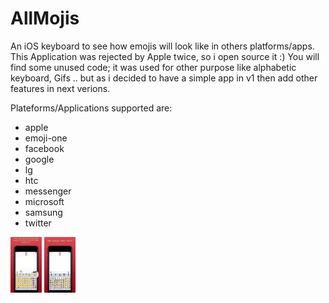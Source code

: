 # AllMojis
An iOS keyboard to see how emojis will look like in others platforms/apps.
This Application was rejected by Apple twice, so i open source it :)
You will find some unused code; it was used for other purpose like alphabetic keyboard, Gifs .. but as i decided to have a simple app in v1 then add other features in next verions.

Plateforms/Applications supported are:
 * apple
 * emoji-one
 * facebook
 * google
 * lg
 * htc
 * messenger
 * microsoft
 * samsung
 * twitter


<img src="https://raw.githubusercontent.com/Red-Mak/AllMojis/master/ressources/app_iphone_1_EN.png" alt="Drawing" style="width: 50px;"/>
<img src="https://raw.githubusercontent.com/Red-Mak/AllMojis/master/ressources/app_iphone_3_EN.png" alt="Drawing" style="width: 50px;"/>
